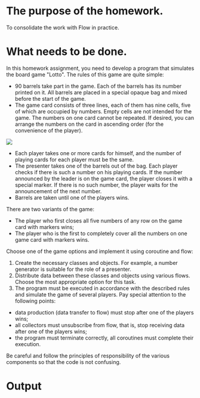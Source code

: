 # The purpose of the homework.
To consolidate the work with Flow in practice.

# What needs to be done.
In this homework assignment, you need to develop a program that simulates the board game "Lotto". The rules of this game are quite simple:

- 90 barrels take part in the game. Each of the barrels has its number printed on it. All barrels are placed in a special opaque bag and mixed before the start of the game.
- The game card consists of three lines, each of them has nine cells, five of which are occupied by numbers. Empty cells are not intended for the game. The numbers on one card cannot be repeated. If desired, you can arrange the numbers on the card in ascending order (for the convenience of the player).

![](https://github.com/user-attachments/assets/21c79e4e-5206-4cee-a5aa-d52a68606a84)

- Each player takes one or more cards for himself, and the number of playing cards for each player must be the same. 
- The presenter takes one of the barrels out of the bag. Each player checks if there is such a number on his playing cards. If the number announced by the leader is on the game card, the player closes it with a special marker. If there is no such number, the player waits for the announcement of the next number.
- Barrels are taken until one of the players wins.

There are two variants of the game:

- The player who first closes all five numbers of any row on the game card with markers wins;
- The player who is the first to completely cover all the numbers on one game card with markers wins.

Choose one of the game options and implement it using coroutine and flow:

1. Create the necessary classes and objects. For example, a number generator is suitable for the role of a presenter.
2. Distribute data between these classes and objects using various flows. Choose the most appropriate option for this task.
3. The program must be executed in accordance with the described rules and simulate the game of several players. Pay special attention to the following points:
  - data production (data transfer to flow) must stop after one of the players wins;
  - all collectors must unsubscribe from flow, that is, stop receiving data after one of the players wins;
  - the program must terminate correctly, all coroutines must complete their execution.

Be careful and follow the principles of responsibility of the various components so that the code is not confusing.

# Output
